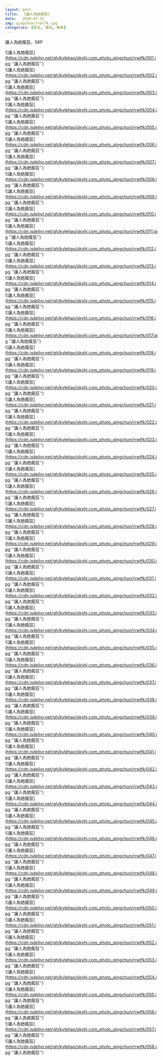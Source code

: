 ```yaml
---
layout: post
title:  《讓人為她瘋狂》
date:   2020-07-31
img: qingchun/rrwtfk.jpg
categories: [美女, 清纯, 唯美]
---
```


讓人為她瘋狂，58P

![讓人為她瘋狂](https://cdn.jsdelivr.net/gh/kylehao/skyhj.com_photo_qingchun/rrwtfk/001.jpg ''讓人為她瘋狂'') <br>
![讓人為她瘋狂](https://cdn.jsdelivr.net/gh/kylehao/skyhj.com_photo_qingchun/rrwtfk/002.jpg ''讓人為她瘋狂'') <br>
![讓人為她瘋狂](https://cdn.jsdelivr.net/gh/kylehao/skyhj.com_photo_qingchun/rrwtfk/003.jpg ''讓人為她瘋狂'') <br>
![讓人為她瘋狂](https://cdn.jsdelivr.net/gh/kylehao/skyhj.com_photo_qingchun/rrwtfk/004.jpg ''讓人為她瘋狂'') <br>
![讓人為她瘋狂](https://cdn.jsdelivr.net/gh/kylehao/skyhj.com_photo_qingchun/rrwtfk/005.jpg ''讓人為她瘋狂'') <br>
![讓人為她瘋狂](https://cdn.jsdelivr.net/gh/kylehao/skyhj.com_photo_qingchun/rrwtfk/006.jpg ''讓人為她瘋狂'') <br>
![讓人為她瘋狂](https://cdn.jsdelivr.net/gh/kylehao/skyhj.com_photo_qingchun/rrwtfk/007.jpg ''讓人為她瘋狂'') <br>
![讓人為她瘋狂](https://cdn.jsdelivr.net/gh/kylehao/skyhj.com_photo_qingchun/rrwtfk/008.jpg ''讓人為她瘋狂'') <br>
![讓人為她瘋狂](https://cdn.jsdelivr.net/gh/kylehao/skyhj.com_photo_qingchun/rrwtfk/009.jpg ''讓人為她瘋狂'') <br>
![讓人為她瘋狂](https://cdn.jsdelivr.net/gh/kylehao/skyhj.com_photo_qingchun/rrwtfk/010.jpg ''讓人為她瘋狂'') <br>
![讓人為她瘋狂](https://cdn.jsdelivr.net/gh/kylehao/skyhj.com_photo_qingchun/rrwtfk/011.jpg ''讓人為她瘋狂'') <br>
![讓人為她瘋狂](https://cdn.jsdelivr.net/gh/kylehao/skyhj.com_photo_qingchun/rrwtfk/012.jpg ''讓人為她瘋狂'') <br>
![讓人為她瘋狂](https://cdn.jsdelivr.net/gh/kylehao/skyhj.com_photo_qingchun/rrwtfk/013.jpg ''讓人為她瘋狂'') <br>
![讓人為她瘋狂](https://cdn.jsdelivr.net/gh/kylehao/skyhj.com_photo_qingchun/rrwtfk/014.jpg ''讓人為她瘋狂'') <br>
![讓人為她瘋狂](https://cdn.jsdelivr.net/gh/kylehao/skyhj.com_photo_qingchun/rrwtfk/015.jpg ''讓人為她瘋狂'') <br>
![讓人為她瘋狂](https://cdn.jsdelivr.net/gh/kylehao/skyhj.com_photo_qingchun/rrwtfk/016.jpg ''讓人為她瘋狂'') <br>
![讓人為她瘋狂](https://cdn.jsdelivr.net/gh/kylehao/skyhj.com_photo_qingchun/rrwtfk/017.jpg ''讓人為她瘋狂'') <br>
![讓人為她瘋狂](https://cdn.jsdelivr.net/gh/kylehao/skyhj.com_photo_qingchun/rrwtfk/018.jpg ''讓人為她瘋狂'') <br>
![讓人為她瘋狂](https://cdn.jsdelivr.net/gh/kylehao/skyhj.com_photo_qingchun/rrwtfk/019.jpg ''讓人為她瘋狂'') <br>
![讓人為她瘋狂](https://cdn.jsdelivr.net/gh/kylehao/skyhj.com_photo_qingchun/rrwtfk/020.jpg ''讓人為她瘋狂'') <br>
![讓人為她瘋狂](https://cdn.jsdelivr.net/gh/kylehao/skyhj.com_photo_qingchun/rrwtfk/021.jpg ''讓人為她瘋狂'') <br>
![讓人為她瘋狂](https://cdn.jsdelivr.net/gh/kylehao/skyhj.com_photo_qingchun/rrwtfk/022.jpg ''讓人為她瘋狂'') <br>
![讓人為她瘋狂](https://cdn.jsdelivr.net/gh/kylehao/skyhj.com_photo_qingchun/rrwtfk/023.jpg ''讓人為她瘋狂'') <br>
![讓人為她瘋狂](https://cdn.jsdelivr.net/gh/kylehao/skyhj.com_photo_qingchun/rrwtfk/024.jpg ''讓人為她瘋狂'') <br>
![讓人為她瘋狂](https://cdn.jsdelivr.net/gh/kylehao/skyhj.com_photo_qingchun/rrwtfk/025.jpg ''讓人為她瘋狂'') <br>
![讓人為她瘋狂](https://cdn.jsdelivr.net/gh/kylehao/skyhj.com_photo_qingchun/rrwtfk/026.jpg ''讓人為她瘋狂'') <br>
![讓人為她瘋狂](https://cdn.jsdelivr.net/gh/kylehao/skyhj.com_photo_qingchun/rrwtfk/027.jpg ''讓人為她瘋狂'') <br>
![讓人為她瘋狂](https://cdn.jsdelivr.net/gh/kylehao/skyhj.com_photo_qingchun/rrwtfk/028.jpg ''讓人為她瘋狂'') <br>
![讓人為她瘋狂](https://cdn.jsdelivr.net/gh/kylehao/skyhj.com_photo_qingchun/rrwtfk/029.jpg ''讓人為她瘋狂'') <br>
![讓人為她瘋狂](https://cdn.jsdelivr.net/gh/kylehao/skyhj.com_photo_qingchun/rrwtfk/030.jpg ''讓人為她瘋狂'') <br>
![讓人為她瘋狂](https://cdn.jsdelivr.net/gh/kylehao/skyhj.com_photo_qingchun/rrwtfk/031.jpg ''讓人為她瘋狂'') <br>
![讓人為她瘋狂](https://cdn.jsdelivr.net/gh/kylehao/skyhj.com_photo_qingchun/rrwtfk/032.jpg ''讓人為她瘋狂'') <br>
![讓人為她瘋狂](https://cdn.jsdelivr.net/gh/kylehao/skyhj.com_photo_qingchun/rrwtfk/033.jpg ''讓人為她瘋狂'') <br>
![讓人為她瘋狂](https://cdn.jsdelivr.net/gh/kylehao/skyhj.com_photo_qingchun/rrwtfk/034.jpg ''讓人為她瘋狂'') <br>
![讓人為她瘋狂](https://cdn.jsdelivr.net/gh/kylehao/skyhj.com_photo_qingchun/rrwtfk/035.jpg ''讓人為她瘋狂'') <br>
![讓人為她瘋狂](https://cdn.jsdelivr.net/gh/kylehao/skyhj.com_photo_qingchun/rrwtfk/036.jpg ''讓人為她瘋狂'') <br>
![讓人為她瘋狂](https://cdn.jsdelivr.net/gh/kylehao/skyhj.com_photo_qingchun/rrwtfk/037.jpg ''讓人為她瘋狂'') <br>
![讓人為她瘋狂](https://cdn.jsdelivr.net/gh/kylehao/skyhj.com_photo_qingchun/rrwtfk/038.jpg ''讓人為她瘋狂'') <br>
![讓人為她瘋狂](https://cdn.jsdelivr.net/gh/kylehao/skyhj.com_photo_qingchun/rrwtfk/039.jpg ''讓人為她瘋狂'') <br>
![讓人為她瘋狂](https://cdn.jsdelivr.net/gh/kylehao/skyhj.com_photo_qingchun/rrwtfk/040.jpg ''讓人為她瘋狂'') <br>
![讓人為她瘋狂](https://cdn.jsdelivr.net/gh/kylehao/skyhj.com_photo_qingchun/rrwtfk/041.jpg ''讓人為她瘋狂'') <br>
![讓人為她瘋狂](https://cdn.jsdelivr.net/gh/kylehao/skyhj.com_photo_qingchun/rrwtfk/042.jpg ''讓人為她瘋狂'') <br>
![讓人為她瘋狂](https://cdn.jsdelivr.net/gh/kylehao/skyhj.com_photo_qingchun/rrwtfk/043.jpg ''讓人為她瘋狂'') <br>
![讓人為她瘋狂](https://cdn.jsdelivr.net/gh/kylehao/skyhj.com_photo_qingchun/rrwtfk/044.jpg ''讓人為她瘋狂'') <br>
![讓人為她瘋狂](https://cdn.jsdelivr.net/gh/kylehao/skyhj.com_photo_qingchun/rrwtfk/045.jpg ''讓人為她瘋狂'') <br>
![讓人為她瘋狂](https://cdn.jsdelivr.net/gh/kylehao/skyhj.com_photo_qingchun/rrwtfk/046.jpg ''讓人為她瘋狂'') <br>
![讓人為她瘋狂](https://cdn.jsdelivr.net/gh/kylehao/skyhj.com_photo_qingchun/rrwtfk/047.jpg ''讓人為她瘋狂'') <br>
![讓人為她瘋狂](https://cdn.jsdelivr.net/gh/kylehao/skyhj.com_photo_qingchun/rrwtfk/048.jpg ''讓人為她瘋狂'') <br>
![讓人為她瘋狂](https://cdn.jsdelivr.net/gh/kylehao/skyhj.com_photo_qingchun/rrwtfk/049.jpg ''讓人為她瘋狂'') <br>
![讓人為她瘋狂](https://cdn.jsdelivr.net/gh/kylehao/skyhj.com_photo_qingchun/rrwtfk/050.jpg ''讓人為她瘋狂'') <br>
![讓人為她瘋狂](https://cdn.jsdelivr.net/gh/kylehao/skyhj.com_photo_qingchun/rrwtfk/051.jpg ''讓人為她瘋狂'') <br>
![讓人為她瘋狂](https://cdn.jsdelivr.net/gh/kylehao/skyhj.com_photo_qingchun/rrwtfk/052.jpg ''讓人為她瘋狂'') <br>
![讓人為她瘋狂](https://cdn.jsdelivr.net/gh/kylehao/skyhj.com_photo_qingchun/rrwtfk/053.jpg ''讓人為她瘋狂'') <br>
![讓人為她瘋狂](https://cdn.jsdelivr.net/gh/kylehao/skyhj.com_photo_qingchun/rrwtfk/054.jpg ''讓人為她瘋狂'') <br>
![讓人為她瘋狂](https://cdn.jsdelivr.net/gh/kylehao/skyhj.com_photo_qingchun/rrwtfk/055.jpg ''讓人為她瘋狂'') <br>
![讓人為她瘋狂](https://cdn.jsdelivr.net/gh/kylehao/skyhj.com_photo_qingchun/rrwtfk/056.jpg ''讓人為她瘋狂'') <br>
![讓人為她瘋狂](https://cdn.jsdelivr.net/gh/kylehao/skyhj.com_photo_qingchun/rrwtfk/057.jpg ''讓人為她瘋狂'') <br>
![讓人為她瘋狂](https://cdn.jsdelivr.net/gh/kylehao/skyhj.com_photo_qingchun/rrwtfk/058.jpg ''讓人為她瘋狂'') <br>
